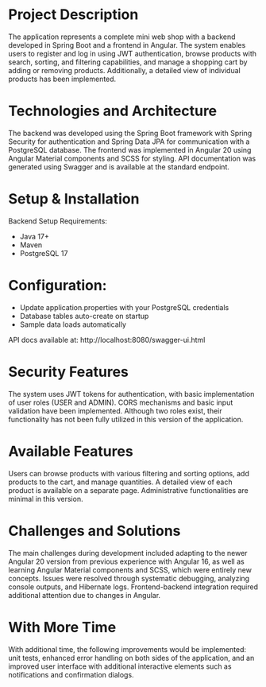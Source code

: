 # Project Description
The application represents a complete mini web shop with a backend developed in Spring Boot and a frontend in Angular. 
The system enables users to register and log in using JWT authentication, browse products with search, sorting, and filtering capabilities, and manage a shopping cart by adding or removing products.
Additionally, a detailed view of individual products has been implemented.

# Technologies and Architecture
The backend was developed using the Spring Boot framework with Spring Security for authentication and Spring Data JPA for communication with a PostgreSQL database. 
The frontend was implemented in Angular 20 using Angular Material components and SCSS for styling.
API documentation was generated using Swagger and is available at the standard endpoint.

# Setup & Installation
Backend Setup
Requirements:

- Java 17+
- Maven
- PostgreSQL 17

# Configuration:

- Update application.properties with your PostgreSQL credentials
- Database tables auto-create on startup
- Sample data loads automatically

API docs available at: http://localhost:8080/swagger-ui.html

# Security Features
The system uses JWT tokens for authentication, with basic implementation of user roles (USER and ADMIN). 
CORS mechanisms and basic input validation have been implemented. 
Although two roles exist, their functionality has not been fully utilized in this version of the application.

# Available Features
Users can browse products with various filtering and sorting options, add products to the cart, and manage quantities. 
A detailed view of each product is available on a separate page. 
Administrative functionalities are minimal in this version.

# Challenges and Solutions
The main challenges during development included adapting to the newer Angular 20 version from previous experience with Angular 16, as well as learning Angular Material components and SCSS, which were entirely new concepts. 
Issues were resolved through systematic debugging, analyzing console outputs, and Hibernate logs. 
Frontend-backend integration required additional attention due to changes in Angular.

# With More Time
With additional time, the following improvements would be implemented: unit tests, enhanced error handling on both sides of the application, and an improved user interface with additional interactive elements such as notifications and confirmation dialogs.

